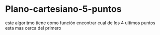 # Plano-cartesiano-5-puntos
este algoritmo tiene como función encontrar cual de los 4 ultimos puntos esta mas cerca del primero
